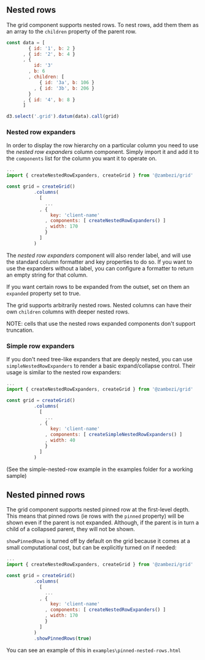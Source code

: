 ## Nested rows

The grid component supports nested rows.
To nest rows, add them them as an array to the `children` property of the parent row.

```javascript
const data = [
        { id: '1', b: 2 }
      , { id: '2', b: 4 }
      , {
          id: '3'
        , b: 6
        , children: [
            { id: '3a', b: 106 }
          , { id: '3b', b: 206 }
        }
      , { id: '4', b: 8 }
      ]

d3.select('.grid').datum(data).call(grid)
```

### Nested row expanders

In order to display the row hierarchy on a particular column you need to use the _nested row expanders_ column component.
Simply import it and add it to the `components` list for the column you want it to operate on.

```javascript
...
import { createNestedRowExpanders, createGrid } from '@zambezi/grid'

const grid = createGrid()
          .columns(
            [
              ...
            , {
                key: 'client-name'
              , components: [ createNestedRowExpanders() ]
              , width: 170
              }
            ]
          )
```

The _nested row expanders_ component will also render label, and will use the standard column formatter and key properties to do so. 
If you want to use the expanders without a label, you can configure a formatter to return an empty string for that column.

If you want certain rows to be expanded from the outset, set on them an `expanded` property set to true.

The grid supports arbitrarily nested rows.
Nested columns can have their own `children` columns with deeper nested rows.

NOTE: cells that use the nested rows expanded components don't support truncation.

### Simple row expanders

If you don't need tree-like expanders that are deeply nested, you can use `simpleNestedRowExpanders` to render a basic expand/collapse control.
Their usage is similar to the nested row expanders:

```javascript
...
import { createNestedRowExpanders, createGrid } from '@zambezi/grid'

const grid = createGrid()
          .columns(
            [
              ...
            , {
                key: 'client-name'
              , components: [ createSimpleNestedRowExpanders() ]
              , width: 40
              }
            ]
          )
```

(See the simple-nested-row example in the examples folder for a working sample)

## Nested pinned rows

The grid component supports nested pinned row at the first-level depth.
This means that pinned rows (ie rows with the `pinned` property) will be shown even if the parent is not expanded.
Although, if the parent is in turn a child of a collapsed parent, they will not be shown.

`showPinnedRows` is turned off by default on the grid because it comes at a small computational cost, but can be explicitly turned on if needed:

```javascript
...
import { createNestedRowExpanders, createGrid } from '@zambezi/grid'

const grid = createGrid()
          .columns(
            [
              ...
            , {
                key: 'client-name'
              , components: [ createNestedRowExpanders() ]
              , width: 170
              }
            ]
          )
          .showPinnedRows(true)
```

You can see an example of this in `examples\pinned-nested-rows.html`